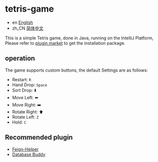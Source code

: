 # tetris-game
- en [English](README.md)
- zh_CN [简体中文](README.zh_CN.md)

This is a simple Tetris game, done in Java, running on the IntelliJ Platform, Please refer to [plugin market](https://plugins.jetbrains.com/plugin/23860-tetris-game?noRedirect=true) to get the installation package.

## operation
The game supports custom buttons, the default Settings are as follows:
- Restart: ```R```
- Hand Drop: ```Space```
- Sort Drop: ⬇️
- Move Left: ⬅️
- Move Right: ➡️
- Rotate Right: ⬆️
- Rotate Left: ```Z```
- Hold: ```C```

## Recommended plugin
- [Feign-Helper](https://plugins.jetbrains.com/plugin/23146-feign-helper)
- [Database Buddy](https://plugins.jetbrains.com/plugin/23561-database-buddy)